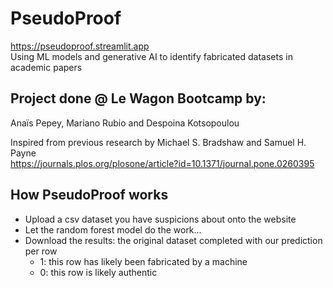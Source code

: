 # PseudoProof
https://pseudoproof.streamlit.app  
Using ML models and generative AI to identify fabricated datasets in academic papers  

## Project done @ Le Wagon Bootcamp by:  
Anaïs Pepey, Mariano Rubio and Despoina Kotsopoulou  

Inspired from previous research by Michael S. Bradshaw and Samuel H. Payne  
https://journals.plos.org/plosone/article?id=10.1371/journal.pone.0260395  

## How PseudoProof works  
- Upload a csv dataset you have suspicions about onto the website
- Let the random forest model do the work...
- Download the results: the original dataset completed with our prediction per row
  - 1: this row has likely been fabricated by a machine
  - 0: this row is likely authentic
